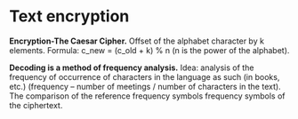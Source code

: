 # Text encryption
**Encryption-The Caesar Cipher.**
Offset of the alphabet character by k elements. Formula: c_new = (c_old + k) % n (n is the power of the alphabet).

**Decoding is a method of frequency analysis.**
Idea: analysis of the frequency of occurrence of characters in the language as such (in books, etc.) (frequency – number of meetings / number of characters in the text). The comparison of the reference frequency symbols frequency symbols of the ciphertext.
